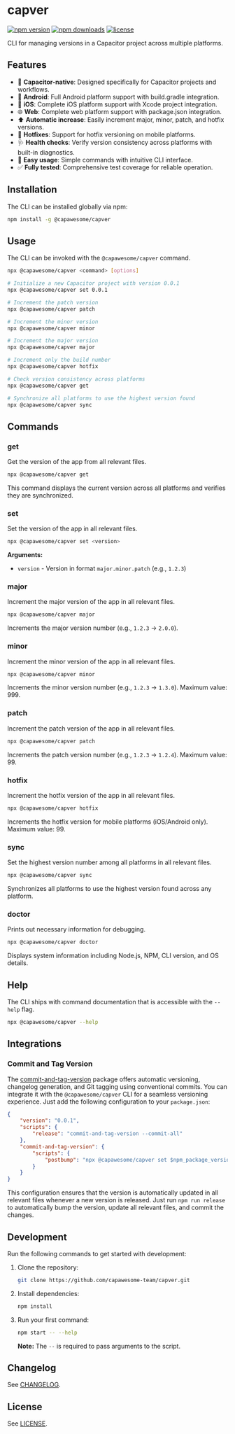 # capver

[![npm version](https://img.shields.io/npm/v/@capawesome/capver)](https://www.npmjs.com/package/@capawesome/capver)
[![npm downloads](https://img.shields.io/npm/dm/@capawesome/capver)](https://www.npmjs.com/package/@capawesome/capver)
[![license](https://img.shields.io/npm/l/@capawesome/capver)](https://github.com/capawesome-team/capver/blob/main/LICENSE)

CLI for managing versions in a Capacitor project across multiple platforms. 

## Features

- 📱 **Capacitor-native**: Designed specifically for Capacitor projects and workflows.
- 🤖 **Android**: Full Android platform support with build.gradle integration.
- 🍎 **iOS**: Complete iOS platform support with Xcode project integration.
- 🌐 **Web**: Complete web platform support with package.json integration.
- ⬆️ **Automatic increase**: Easily increment major, minor, patch, and hotfix versions.
- 🔧 **Hotfixes**: Support for hotfix versioning on mobile platforms.
- 🩺 **Health checks**: Verify version consistency across platforms with built-in diagnostics.
- 🎯 **Easy usage**: Simple commands with intuitive CLI interface.
- ✅ **Fully tested**: Comprehensive test coverage for reliable operation.

## Installation

The CLI can be installed globally via npm:

```bash
npm install -g @capawesome/capver
```

## Usage

The CLI can be invoked with the `@capawesome/capver` command.

```bash
npx @capawesome/capver <command> [options]
```

```bash
# Initialize a new Capacitor project with version 0.0.1
npx @capawesome/capver set 0.0.1

# Increment the patch version
npx @capawesome/capver patch

# Increment the minor version
npx @capawesome/capver minor

# Increment the major version
npx @capawesome/capver major

# Increment only the build number
npx @capawesome/capver hotfix

# Check version consistency across platforms
npx @capawesome/capver get

# Synchronize all platforms to use the highest version found
npx @capawesome/capver sync
```

## Commands

### get

Get the version of the app from all relevant files.

```bash
npx @capawesome/capver get
```

This command displays the current version across all platforms and verifies they are synchronized.

### set

Set the version of the app in all relevant files.

```bash
npx @capawesome/capver set <version>
```

**Arguments:**
- `version` - Version in format `major.minor.patch` (e.g., `1.2.3`)

### major

Increment the major version of the app in all relevant files.

```bash
npx @capawesome/capver major
```

Increments the major version number (e.g., `1.2.3` → `2.0.0`).

### minor

Increment the minor version of the app in all relevant files.

```bash
npx @capawesome/capver minor
```

Increments the minor version number (e.g., `1.2.3` → `1.3.0`). Maximum value: 999.

### patch

Increment the patch version of the app in all relevant files.

```bash
npx @capawesome/capver patch
```

Increments the patch version number (e.g., `1.2.3` → `1.2.4`). Maximum value: 99.

### hotfix

Increment the hotfix version of the app in all relevant files.

```bash
npx @capawesome/capver hotfix
```

Increments the hotfix version for mobile platforms (iOS/Android only). Maximum value: 99.

### sync

Set the highest version number among all platforms in all relevant files.

```bash
npx @capawesome/capver sync
```

Synchronizes all platforms to use the highest version found across any platform.

### doctor

Prints out necessary information for debugging.

```bash
npx @capawesome/capver doctor
```

Displays system information including Node.js, NPM, CLI version, and OS details.

## Help

The CLI ships with command documentation that is accessible with the `--help` flag.

```bash
npx @capawesome/capver --help
```

## Integrations

### Commit and Tag Version

The [commit-and-tag-version](https://www.npmjs.com/package/commit-and-tag-version) package offers automatic versioning, changelog generation, and Git tagging using conventional commits. You can integrate it with the `@capawesome/capver` CLI for a seamless versioning experience. Just add the following configuration to your `package.json`:

```json
{
    "version": "0.0.1",
    "scripts": {
        "release": "commit-and-tag-version --commit-all"
    },
    "commit-and-tag-version": {
        "scripts": {
            "postbump": "npx @capawesome/capver set $npm_package_version"
        }
    }
}
```

This configuration ensures that the version is automatically updated in all relevant files whenever a new version is released. Just run `npm run release` to automatically bump the version, update all relevant files, and commit the changes.

## Development

Run the following commands to get started with development:

1. Clone the repository:

    ```bash
    git clone https://github.com/capawesome-team/capver.git
    ```

2. Install dependencies:

    ```bash
    npm install
    ```

3. Run your first command:

    ```bash
    npm start -- --help
    ```

    **Note:** The `--` is required to pass arguments to the script.

## Changelog

See [CHANGELOG](./CHANGELOG.md).

## License

See [LICENSE](./LICENSE.md).
